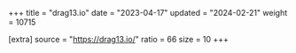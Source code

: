 +++
title = "drag13.io"
date = "2023-04-17"
updated = "2024-02-21"
weight = 10715

[extra]
source = "https://drag13.io/"
ratio = 66
size = 10
+++

